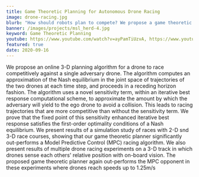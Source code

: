 ```yaml
---
title: Game Theoretic Planning for Autonomous Drone Racing
image: drone-racing.jpg
blurb: "How should robots plan to compete? We propose a game theoretic planner which allows drones to reason online about their opponents' actions during race scenarios."
banner: /images/projects/msl_herd-4.jpg
keyword: Game Theoretic Planning
youtube: https://www.youtube.com/watch?v=ayPamTiUzvA, https://www.youtube.com/watch?v=589YHBMSFjQ
featured: true
date: 2020-09-16
---
```


We propose an online 3-D planning algorithm for a drone to race competitively against a single adversary drone.  The algorithm computes an approximation of the Nash equilibrium in the joint space of trajectories of the two drones at each time step, and proceeds in a receding horizon fashion. The algorithm uses a novel sensitivity term, within an iterative best response computational scheme, to approximate the amount by which the adversary will yield to the ego drone to avoid a collision. This leads to racing trajectories that are more competitive than without the sensitivity term. We prove that the fixed point of this sensitivity enhanced iterative best response satisfies the first-order optimality conditions of a Nash equilibrium. We present results of a simulation study of races with 2-D snd 3-D race courses, showing that our game theoretic planner significantly out-performs a Model Predictive Control (MPC) racing algorithm. We also present results of multiple drone racing experiments on a 3-D track in which drones sense each others' relative position with on-board vision. The proposed game theoretic planner again out-performs the MPC opponent in these experiments where drones reach speeds up to 1.25m/s
